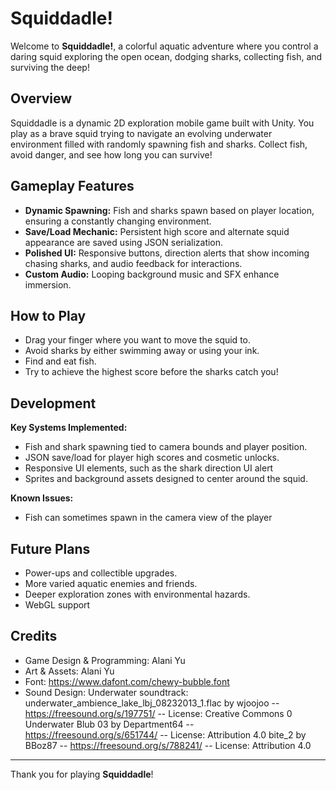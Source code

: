 # Squiddadle!

Welcome to **Squiddadle!**, a colorful aquatic adventure where you control a daring squid exploring the open ocean, dodging sharks, collecting fish, and surviving the deep!

## Overview
Squiddadle is a dynamic 2D exploration mobile game built with Unity. You play as a brave squid trying to navigate an evolving underwater environment filled with randomly spawning fish and sharks. Collect fish, avoid danger, and see how long you can survive!

## Gameplay Features
- **Dynamic Spawning:** Fish and sharks spawn based on player location, ensuring a constantly changing environment.
- **Save/Load Mechanic:** Persistent high score and alternate squid appearance are saved using JSON serialization.
- **Polished UI:** Responsive buttons, direction alerts that show incoming chasing sharks, and audio feedback for interactions.
- **Custom Audio:** Looping background music and SFX enhance immersion.

## How to Play
- Drag your finger where you want to move the squid to.
- Avoid sharks by either swimming away or using your ink.
- Find and eat fish.
- Try to achieve the highest score before the sharks catch you!

## Development
**Key Systems Implemented:**
- Fish and shark spawning tied to camera bounds and player position.
- JSON save/load for player high scores and cosmetic unlocks.
- Responsive UI elements, such as the shark direction UI alert
- Sprites and background assets designed to center around the squid.

**Known Issues:**
- Fish can sometimes spawn in the camera view of the player

## Future Plans
- Power-ups and collectible upgrades.
- More varied aquatic enemies and friends.
- Deeper exploration zones with environmental hazards.
- WebGL support

## Credits
- Game Design & Programming: Alani Yu
- Art & Assets: Alani Yu
- Font:
https://www.dafont.com/chewy-bubble.font
- Sound Design:
Underwater soundtrack:
underwater_ambience_lake_lbj_08232013_1.flac by wjoojoo -- https://freesound.org/s/197751/ -- License: Creative Commons 0
Underwater Blub 03 by Department64 -- https://freesound.org/s/651744/ -- License: Attribution 4.0
bite_2 by BBoz87 -- https://freesound.org/s/788241/ -- License: Attribution 4.0
---
Thank you for playing **Squiddadle**!
